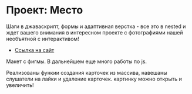# Проект: Место

Шаги в джаваскрипт, формы и адаптивная верстка - все это в nested и ждет вашего внимания в интересном проекте с фотографиями нашей необъятной с интерактивом! 

* [Ссылка на сайт](https://atlantis437.github.io/mesto/)

Макет с фигмы. 
В дальнейшем еще много работы по js. 

Реализованы функии создания карточек из массива, навешаны слушатели на лайки и удаление карточек.
картинку можно открыть и увеличить!


